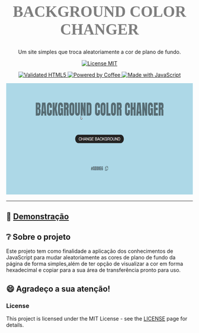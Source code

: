 <head>
  <link rel="preconnect" href="https://fonts.gstatic.com">
  <link href="https://fonts.googleapis.com/css2?family=Anton&display=swap" rel="stylesheet">
</head>

<h1 align="center" style="font-family: Anton; color: rgb(0, 0, 0, 0.5); font-size: 2.6rem; text-transform: uppercase;">
<br>
  Background Color Changer
<br>
</h1>

<p align="center">
  Um site simples que troca aleatoriamente a cor de plano de fundo.
</p>

<p align="center">
  <a href="https://opensource.org/licenses/MIT">
    <img src="https://img.shields.io/badge/License-MIT-blue.svg" alt="License MIT">
  </a>
</p>

<p align="center">
  <a href="https://forthebadge.com">
    <img src="https://forthebadge.com/images/badges/validated-html5.svg" alt="Validated HTML5" />
    <img src="https://forthebadge.com/images/badges/powered-by-coffee.svg" alt="Powered by Coffee" />
    <img src="https://forthebadge.com/images/badges/made-with-javascript.svg" alt="Made with JavaScript" />
  </a>
</p>

<div align="center">
  <img src="./docs/preview.gif" alt="demo desktop" width="600px" height="300px">
</div>

---

## 🚀 [Demonstração](https://gmatthewsfeuer.github.io/BackgroundColorChanger/)

## ❔ Sobre o projeto

Este projeto tem como finalidade a aplicação dos conhecimentos de JavaScript para mudar aleatoriamente as cores de plano de fundo da página de forma simples,além de ter opção de visualizar a cor em forma hexadecimal e copiar para a sua área de transferência pronto para uso.

## 😄 Agradeço a sua atenção!

### License

This project is licensed under the MIT License - see the [LICENSE](https://opensource.org/licenses/MIT) page for details.
